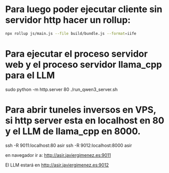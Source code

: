 # Para luego poder ejecutar cliente sin servidor http hacer un rollup:

```bash
npx rollup js/main.js --file build/bundle.js --format=iife
```

# Para ejecutar el proceso servidor web y el proceso servidor llama_cpp para el LLM
sudo python -m http.server 80
./run_qwen3_server.sh

# Para abrir tuneles inversos en VPS, si http server esta en localhost en 80 y el LLM de llama_cpp en 8000.

ssh -R 9011:localhost:80 asir
ssh -R 9012:localhost:8000 asir

en navegador ir a: http://asir.javiergimenez.es:9011

El LLM estará en http://asir.javiergimenez.es:9012